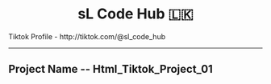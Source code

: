 <h1 align="center">sL Code Hub 🇱🇰</h1>

<p>Tiktok Profile - http://tiktok.com/@sl_code_hub </p>

---

<h2>Project Name -- Html_Tiktok_Project_01 <h2/>
